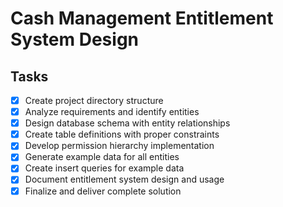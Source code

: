 # Cash Management Entitlement System Design

## Tasks
- [x] Create project directory structure
- [x] Analyze requirements and identify entities
- [x] Design database schema with entity relationships
- [x] Create table definitions with proper constraints
- [x] Develop permission hierarchy implementation
- [x] Generate example data for all entities
- [x] Create insert queries for example data
- [x] Document entitlement system design and usage
- [x] Finalize and deliver complete solution
